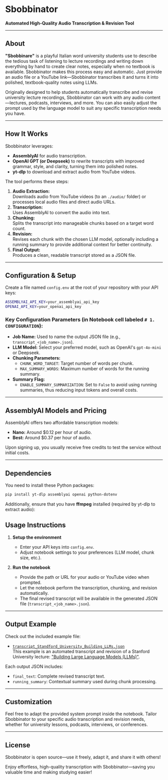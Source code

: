 # Sbobbinator

**Automated High-Quality Audio Transcription & Revision Tool**

---

## About

**"Sbobbinare"** is a playful Italian word university students use to describe the tedious task of listening to lecture recordings and writing down everything by hand to create clear notes, especially when no textbook is available. Sbobbinator makes this process easy and automatic. Just provide an audio file or a YouTube link—Sbobbinator transcribes it and turns it into polished, textbook-quality notes using LLMs.  

Originally designed to help students automatically transcribe and revise university lecture recordings, Sbobbinator can work with any audio content—lectures, podcasts, interviews, and more. You can also easily adjust the prompt used by the language model to suit any specific transcription needs you have.

---

## How It Works

Sbobbinator leverages:

- **AssemblyAI** for audio transcription.
- **OpenAI GPT (or Deepseek)** to rewrite transcripts with improved grammar, style, and clarity, turning them into polished notes.
- **yt-dlp** to download and extract audio from YouTube videos.

The tool performs these steps:

1. **Audio Extraction:**  
   Downloads audio from YouTube videos (to an `./audio/` folder) or processes local audio files and direct audio URLs.
2. **Transcription:**  
   Uses AssemblyAI to convert the audio into text.
3. **Chunking:**  
   Splits the transcript into manageable chunks based on a target word count.
4. **Revision:**  
   Revises each chunk with the chosen LLM model, optionally including a running summary to provide additional context for better continuity.
5. **Final Output:**  
   Produces a clean, readable transcript stored as a JSON file.

---

## Configuration & Setup

Create a file named `config.env` at the root of your repository with your API keys:

```bash
ASSEMBLYAI_API_KEY=your_assemblyai_api_key
OPENAI_API_KEY=your_openai_api_key
```

### Key Configuration Parameters (in Notebook cell labeled `# 1. CONFIGURATION`):

- **Job Name:** Used to name the output JSON file (e.g., `transcript_<job_name>.json`).
- **LLM Model:** Select your preferred model, such as OpenAI's `gpt-4o-mini` or Deepseek.
- **Chunking Parameters:**  
  - `CHUNK_WORD_TARGET`: Target number of words per chunk.
  - `MAX_SUMMARY_WORDS`: Maximum number of words for the running summary.
- **Summary Flag:**  
  - `ENABLE_SUMMARY_SUMMARIZATION`: Set to `False` to avoid using running summaries, thus reducing input tokens and overall costs.

---

## AssemblyAI Models and Pricing

AssemblyAI offers two affordable transcription models:

- **Nano:** Around $0.12 per hour of audio.
- **Best:** Around $0.37 per hour of audio.

Upon signing up, you usually receive free credits to test the service without initial costs.

---

## Dependencies

You need to install these Python packages:

```bash
pip install yt-dlp assemblyai openai python-dotenv
```

Additionally, ensure that you have **ffmpeg** installed (required by yt-dlp to extract audio):

## Usage Instructions

1. **Setup the environment**  
   - Enter your API keys into `config.env`.
   - Adjust notebook settings to your preferences (LLM model, chunk size, etc.).

2. **Run the notebook**  
   - Provide the path or URL for your audio or YouTube video when prompted.
   - Let the notebook perform the transcription, chunking, and revision automatically.
   - The final revised transcript will be available in the generated JSON file (`transcript_<job_name>.json`).

---

## Output Example

Check out the included example file:

- [`transcript_Standford_University_Building_LLMs.json`](transcript_Standford_University_Building_LLMs.json)  
  This example is an automated transcript and revision of a Stanford University lecture: ["Building Large Language Models (LLMs)"](https://www.youtube.com/watch?v=9vM4p9NN0Ts&t=28s&pp=ygUHbWl0IGxsbQ%3D%3D).

Each output JSON includes:

- `final_text`: Complete revised transcript text.
- `running_summary`: Contextual summary used during chunk processing.

---

## Customization

Feel free to adapt the provided system prompt inside the notebook. Tailor Sbobbinator to your specific audio transcription and revision needs, whether for university lessons, podcasts, interviews, or conferences.

---

## License

Sbobbinator is open source—use it freely, adapt it, and share it with others!

Enjoy effortless, high-quality transcription with Sbobbinator—saving you valuable time and making studying easier!
